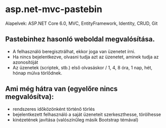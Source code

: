 # asp.net-mvc-pastebin
Alapelvek: ASP.NET Core 6.0, MVC, EntityFramework, Identity, CRUD, Git

## Pastebinhez hasonló weboldal megvalósítása. 
   - A felhasználó beregisztrálhat, ekkor joga van üzenetet írni.
   - Ha nincs bejelentkezve, olvasni tudja azt az üzenetet, aminek tudja az azonosítóját
   - Az üzenetek (scriptek, stb.) első olvasáskor / 1, 4, 8 óra, 1 nap, hét, hónap múlva törlődnek.

## Ami még hátra van (egyelőre nincs megvalósítva):
   - rendszeres időközönként történő törlés
   - bejelentkezett felhasználó a saját üzeneteit szerkeszthesse, törölhesse
   - kinézetének javítása (valószínűleg másik Bootstrap témával)
